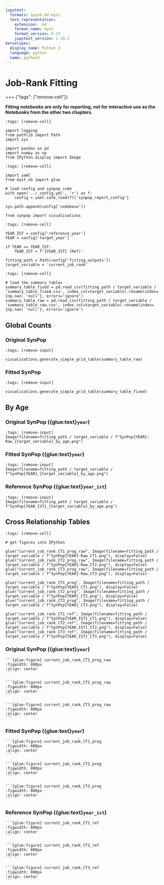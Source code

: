 ```yaml
---
jupytext:
  formats: ipynb,md:myst
  text_representation:
    extension: .md
    format_name: myst
    format_version: 0.13
    jupytext_version: 1.10.3
kernelspec:
  display_name: Python 3
  language: python
  name: python3
---
```


# Job-Rank Fitting

+++ {"tags": ["remove-cell"]}

**Fitting notebooks are only for reporting, not for interactive use as the Notebooks from the other two chapters.**

```{code-cell} ipython3
:tags: [remove-cell]

import logging
from pathlib import Path
import sys

import pandas as pd
import numpy as np
from IPython.display import Image
```

```{code-cell} ipython3
:tags: [remove-cell]

import yaml
from myst_nb import glue

# load config and synpop code
with open('../_config.yml', 'r') as f:
    config = yaml.safe_load(f)['synpop_report_config']

sys.path.append(config['codebase'])

from synpop import visualisations
```

```{code-cell} ipython3
:tags: [remove-cell]

YEAR_IST = config['reference_year']
YEAR = config['target_year']

if YEAR == YEAR_IST:
    YEAR_IST = f'{YEAR_IST} (Ref)'

fitting_path = Path(config['fitting_outputs'])
target_variable = 'current_job_rank'
```

```{code-cell} ipython3
:tags: [remove-cell]

# load the summary tables
summary_table_fixed = pd.read_csv(fitting_path / target_variable / 'summary_table_fixed.csv', index_col=target_variable).rename(index={np.nan: 'null'}, errors='ignore')
summary_table_raw = pd.read_csv(fitting_path / target_variable / 'summary_table_raw.csv', index_col=target_variable).rename(index={np.nan: 'null'}, errors='ignore')
```

## Global Counts

### Original SynPop

```{code-cell} ipython3
:tags: [remove-input]

visualisations.generate_simple_grid_table(summary_table_raw)
```

### Fitted SynPop

```{code-cell} ipython3
:tags: [remove-input]

visualisations.generate_simple_grid_table(summary_table_fixed)
```

## By Age

### Original SynPop ({glue:text}`year`)

```{code-cell} ipython3
:tags: [remove-input]
Image(filename=fitting_path / target_variable / f"SynPop{YEAR}-Raw_{target_variable}_by_age.png") 
```

### Fitted SynPop ({glue:text}`year`)

```{code-cell} ipython3
:tags: [remove-input]
Image(filename=fitting_path / target_variable / f"SynPop{YEAR}_{target_variable}_by_age.png") 
```

### Reference SynPop ({glue:text}`year_ist`)

```{code-cell} ipython3
:tags: [remove-input]
Image(filename=fitting_path / target_variable / f"SynPop{YEAR_IST}_{target_variable}_by_age.png") 
```

## Cross Relationship Tables

```{code-cell} ipython3
:tags: [remove-cell]

# get figures into IPython

glue("current_job_rank_CT1_prog_raw", Image(filename=fitting_path / target_variable / f"SynPop{YEAR}-Raw_CT1.png"), display=False)
glue("current_job_rank_CT2_prog_raw", Image(filename=fitting_path / target_variable / f"SynPop{YEAR}-Raw_CT2.png"), display=False)
glue("current_job_rank_CT3_prog_raw", Image(filename=fitting_path / target_variable / f"SynPop{YEAR}-Raw_CT3.png"), display=False)

glue("current_job_rank_CT1_prog", Image(filename=fitting_path / target_variable / f"SynPop{YEAR}_CT1.png"), display=False)
glue("current_job_rank_CT2_prog", Image(filename=fitting_path / target_variable / f"SynPop{YEAR}_CT2.png"), display=False)
glue("current_job_rank_CT3_prog", Image(filename=fitting_path / target_variable / f"SynPop{YEAR}_CT3.png"), display=False)

glue("current_job_rank_CT1_ref", Image(filename=fitting_path / target_variable / f"SynPop{YEAR_IST}_CT1.png"), display=False)
glue("current_job_rank_CT2_ref", Image(filename=fitting_path / target_variable / f"SynPop{YEAR_IST}_CT2.png"), display=False)
glue("current_job_rank_CT3_ref", Image(filename=fitting_path / target_variable / f"SynPop{YEAR_IST}_CT3.png"), display=False)
```

### Original SynPop ({glue:text}`year`)

````{tabbed} Education vs Employment
```{glue:figure} current_job_rank_CT1_prog_raw
:figwidth: 800px
:align: center
```
````

````{tabbed} Education vs Job-Rank
```{glue:figure} current_job_rank_CT2_prog_raw
:figwidth: 800px
:align: center
```
````

````{tabbed} Job-Rank vs Employment
```{glue:figure} current_job_rank_CT3_prog_raw
:figwidth: 800px
:align: center
```
````

### Fitted SynPop ({glue:text}`year`)

````{tabbed} Education vs Employment
```{glue:figure} current_job_rank_CT1_prog
:figwidth: 800px
:align: center
```
````

````{tabbed} Education vs Job-Rank
```{glue:figure} current_job_rank_CT2_prog
:figwidth: 800px
:align: center
```
````

````{tabbed} Job-Rank vs Employment
```{glue:figure} current_job_rank_CT3_prog
:figwidth: 800px
:align: center
```
````

### Reference SynPop ({glue:text}`year_ist`)

````{tabbed} Education vs Employment
```{glue:figure} current_job_rank_CT1_ref
:figwidth: 800px
:align: center
```
````

````{tabbed} Education vs Job-Rank
```{glue:figure} current_job_rank_CT2_ref
:figwidth: 800px
:align: center
```
````

````{tabbed} Job-Rank vs Employment
```{glue:figure} current_job_rank_CT3_ref
:figwidth: 800px
:align: center
```
````
